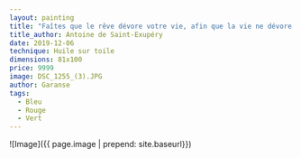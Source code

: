 ```yaml
---
layout: painting
title: "Faîtes que le rêve dévore votre vie, afin que la vie ne dévore votre rêve." 
title_author: Antoine de Saint-Exupéry  
date: 2019-12-06
technique: Huile sur toile
dimensions: 81x100
price: 9999
image: DSC_1255_(3).JPG
author: Garanse
tags:
  - Bleu
  - Rouge
  - Vert
---
```

![Image]({{ page.image | prepend: site.baseurl}})